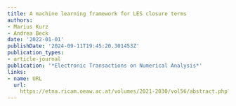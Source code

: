 ```yaml
---
title: A machine learning framework for LES closure terms
authors:
- Marius Kurz
- Andrea Beck
date: '2022-01-01'
publishDate: '2024-09-11T19:45:20.301453Z'
publication_types:
- article-journal
publication: '*Electronic Transactions on Numerical Analysis*'
links:
- name: URL
  url: 
    https://etna.ricam.oeaw.ac.at/volumes/2021-2030/vol56/abstract.php?vol=56&pages=117-137
---
```


